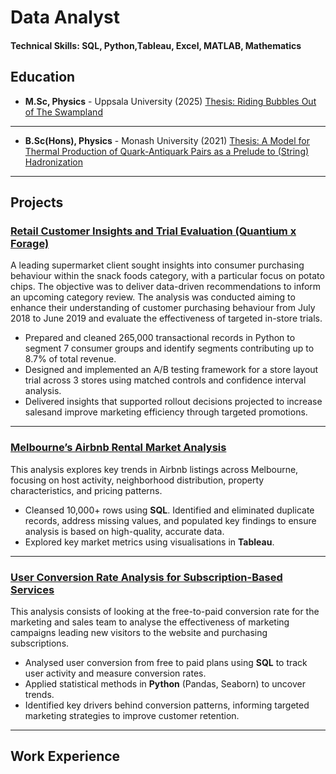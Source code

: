 # Data Analyst

#### Technical Skills: SQL, Python,Tableau, Excel, MATLAB, Mathematics

## Education


- **M.Sc, Physics** - Uppsala University (2025)
  [Thesis: Riding Bubbles Out of The Swampland](https://urn.kb.se/resolve?urn=urn:nbn:se:uu:diva-552307)

---
- **B.Sc(Hons), Physics** - Monash University (2021)
  [Thesis: A Model for Thermal Production of Quark-Antiquark Pairs as a Prelude to (String) Hadronization](https://drive.google.com/file/d/1F9p_wnJ2jtlQSR7qL2u2Jiv7-S_oQJB9/view?usp=sharing)

---

## Projects

### [Retail Customer Insights and Trial Evaluation (Quantium x Forage)](https://github.com/FerrucciS/Forage-Quantium/)

A leading supermarket client sought insights into consumer purchasing behaviour within the snack foods category, with a particular focus on potato chips. The objective was to deliver data-driven recommendations to inform an upcoming category review. The analysis was conducted aiming to enhance their understanding of customer purchasing behaviour from July 2018 to June 2019 and evaluate the effectiveness of targeted in-store trials.

- Prepared and cleaned 265,000 transactional records in Python to segment 7 consumer groups and identify segments contributing up to 8.7% of total revenue.
- Designed and implemented an A/B testing framework for a store layout trial across 3 stores using matched controls and confidence interval analysis.
- Delivered insights that supported rollout decisions projected to increase salesand improve marketing efficiency through targeted promotions.

---

### [Melbourne’s Airbnb Rental Market Analysis](https://github.com/FerrucciS/Airbnb)

This analysis explores key trends in Airbnb listings across Melbourne, focusing on host activity, neighborhood distribution, property characteristics, and pricing patterns.

- Cleansed 10,000+ rows using **SQL**. Identified and eliminated duplicate records, address missing values, and populated key findings to ensure analysis is based on high-quality, accurate data.
- Explored key market metrics using visualisations in **Tableau**.

---

### [User Conversion Rate Analysis for Subscription-Based Services](https://github.com/FerrucciS/Free-to-Paid-Conversion-Rate)

This analysis consists of looking at the free-to-paid conversion rate for the marketing and sales team to analyse the effectiveness of marketing campaigns leading new visitors to the website and purchasing subscriptions.

- Analysed user conversion from free to paid plans using **SQL** to track user activity and measure conversion rates.
- Applied statistical methods in **Python** (Pandas, Seaborn) to uncover trends.
- Identified key drivers behind conversion patterns, informing targeted marketing strategies to improve customer
retention.

---

## Work Experience
